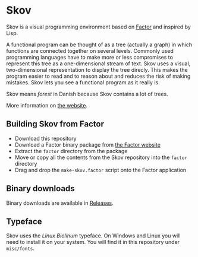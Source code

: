 # Skov

Skov is a visual programming environment based on [Factor](https://github.com/slavapestov/factor/) and inspired by Lisp.

A functional program can be thought of as a tree (actually a graph) in which functions are connected together on several levels. Commonly used programming languages have to make more or less compromises to represent this tree as a one-dimensional stream of text. Skov uses a visual, two-dimensional representation to display the tree direcly. This makes the program easier to read and to reason about and reduces the risk of making mistakes. Skov lets you see a functional program as it really is.

Skov means *forest* in Danish because Skov contains a lot of trees.

More information on [the website](http://skov.software).

## Building Skov from Factor

* Download this repository
* Download a Factor binary package from [the Factor website](http://factorcode.org)
* Extract the `factor` directory from the package
* Move or copy all the contents from the Skov repository into the `factor` directory
* Drag and drop the `make-skov.factor` script onto the Factor application

## Binary downloads

Binary downloads are available in [Releases](https://github.com/nicolas-p/skov/releases).

## Typeface

Skov uses the *Linux Biolinum* typeface. On Windows and Linux you will need to install it on your system. You will find it in this repository under `misc/fonts`.
